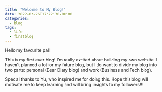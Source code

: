 ```yaml
---
title: "Welcome to My Blog!"
date: 2022-02-26T17:22:30-08:00
categories:
  - blog
tags:
  - life
  - firstblog
---
```


Hello my favourite pal!

This is my first ever blog! I’m really excited about building my own website. I haven't planned a lot for my future blog, but I do want to divide my blog into two parts: personal (Dear Diary blog) and work (Business and Tech blog). 

Special thanks to Yu, who inspired me for doing this. Hope this blog will motivate me to keep learning and will bring insights to my followers!!!
